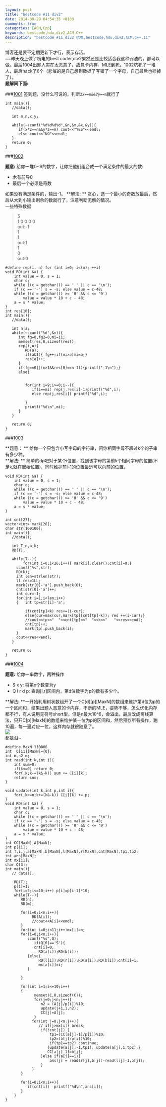 ```yaml
---
layout: post
title: "bestcode #11 div2"
date: 2014-09-29 04:54:35 +0100
comments: true
categories: [ACM,Cpp]
keywords: bestcode,hdu,div2,ACM,C++ 
description: "bestcode #11 div2 杭电,bestcode,hdu,div2,ACM,C++,11" 
---
```


博客还是要不定期更新下才行，表示存活。  
~~昨天晚上做了杭电的best coder,div2果然还是比较适合我这种弱渣的，都可以做。最后1004出题人实在太恶意了，故意卡内存，MLE到死，1002坑死了一堆人，最后hack了6个（悲催的是自己想到数据了写错了一个字母，自己最后也挂掉了）。  
**题解间下面:**  
<!-- more -->  

###[1001](http://acm.hdu.edu.cn/showproblem.php?pid=5054)
签到题，没什么可说的，判断<code>2*x==n&&2*y==m</code>就行了  

```
int main(){
   //data();
         
   int m,n,x,y;
   
   while(~scanf("%d%d%d%d",&n,&m,&x,&y)){
      if(x*2==n&&y*2==m) cout<<"YES"<<endl;
      else cout<<"NO"<<endl;
   }
   return 0;
}
```  

###[1002](http://acm.hdu.edu.cn/showproblem.php?pid=5055)    
  
**题意:** 给你一堆0~9的数字，让你把他们组合成一个满足条件的最大的数:  

*	木有前导0  
*	最后一个必须是奇数  

如果没有满足条件的，输出-1。
**解法:  ** 贪心，选一个最小的奇数放最后，然后从大到小输出剩余的数就行了，注意判断无解的情况。  
一些特殊数据  

> 5  
> 1 0 0 0 0  
> out:-1  
> 1  
> 1  
> out:1  
> 1  
> 0  
> out:0  


```
#define rep(i, n) for (int i=0; i<(n); ++i)
void RD(int &a) { 
    int value = 0, s = 1; 
    char c;
    while ((c = getchar()) == ' ' || c == '\n');
    if (c == '-') s = -s; else value = c-48;
    while ((c = getchar()) >= '0' && c <= '9')
        value = value * 10 + c - 48;
    a = s * value;
}
int res[10];
int main(){
   //data();
         
   int n,a;
   while(~scanf("%d",&n)){
      int fg=0,fg2=0,mi=11;
      memset(res,0,sizeof(res));
      rep(i,n){ 
         RD(a);
         if(a&1){ fg++;if(mi>a)mi=a;} 
         res[a]++; 
      }  
      if(fg==0||(n>1&&res[0]==n-1)){printf("-1\n");}
      else{
             
         
         for(int i=9;i>=0;i--){
            if(i==mi) rep(j,res[i]-1)printf("%d",i);
            else rep(j,res[i]) printf("%d",i);
            
         }
         printf("%d\n",mi);
      }
   }
   
   return 0;
}
```  


###[1003](http://acm.hdu.edu.cn/showproblem.php?pid=5056)  

**题意： ** 给你一个只包含小写字母的字符串，问你相同字母不超过k个的子串有多少种。  
**解法:  ** 简单的dp吧对于某个i位置，找到该字母的第前k个相同字母的位置(不足k,就在起始位置)，同时维护前i-1的位置最远可以向前的位置。  

```
void RD(int &a) { 
    int value = 0, s = 1; 
    char c;
    while ((c = getchar()) == ' ' || c == '\n');
    if (c == '-') s = -s; else value = c-48;
    while ((c = getchar()) >= '0' && c <= '9')
        value = value * 10 + c - 48;
    a = s * value;
}

int cnt[27];
vector<int> mark[26];
char str[100100];
int main(){
   //data();
          
   int T,n,a,k;
   RD(T);
   
   while(T--){
        for(int i=0;i<26;i++){ mark[i].clear();cnt[i]=0;}          
     scanf("%s",str);
     RD(k);
     int len=strlen(str);
     ll res=1LL;
     mark[str[0]-'a'].push_back(0);
     cnt[str[0]-'a']++;
     int cur=-1;
     for(int i=1;i<len;i++)
     {   int tp=str[i]-'a';
         
         if(cnt[tp]<k) res+=(i-cur);
         else{cur=max(cur,mark[tp][cnt[tp]-k]); res +=(i-cur);}
         //cout<<tp<<"  "<<cnt[tp]<<"  "<<k<<"   "<<res<<endl;
         cnt[tp]++;
         mark[tp].push_back(i);
     }
     cout<<res<<endl;
   }
   
   return 0;
}
```

###[1004](http://acm.hdu.edu.cn/showproblem.php?pid=5057)  

**题意:** 给你一串数字，两种操作  

*	S x y: 将第x个数变为y  
*	Q l r d p: 查询[l,r]区间内，第d位数字为p的数有多少个。  

**解法: **一开始利用树状数组开了一个C[d][p][MaxN]的数组来维护第d位为p的一个区间和，结果出题人恶意的卡内存，不断的MLE，姿势不够，怎么优化内存都不行，有人说用无符号short型，但是n最大10^6，会溢出。最后改成离线算法，只开C[p][MaxN]的数组来维护某一位为p的区间和，然后预存所有操作，跑10遍，每一遍对应一位。这样内存就很随意了。   
![](http://unkeltao.qiniudn.com/wailian%2Fhdudiv211.png)  
都是泪~

```
#define MaxN 110000
int  C[11][MaxN]={0};
int n,n2,m;
int read(int k,int i){
    int sum=0;
    if(k<=0) return 0;
    for(;k;k-=(k&-k)) sum += C[i][k];
    return sum;
}

void update(int k,int p,int i){
    for(;k<=n;k+=(k&-k)) C[i][k] += p;
}
void RD(int &a) { 
    int value = 0, s = 1; 
    char c;
    while ((c = getchar()) == ' ' || c == '\n');
    if (c == '-') s = -s; else value = c-48;
    while ((c = getchar()) >= '0' && c <= '9')
        value = value * 10 + c - 48;
    a = s * value;
}
int CC[MaxN],A[MaxN];
int p[11];
int T,i,j,a[MaxN],b[MaxN],l[MaxN],r[MaxN],cnt[MaxN],tp1,tp2;
int ans[MaxN];
int mx[11];
char Q[3];
int main(){
   // data();

    RD(T);
    p[1]=1;
    for(i=2;i<=10;i++) p[i]=p[i-1]*10;
    while(T--){
       RD(n);
       RD(m);        

       for(i=0;i<n;i++){ 
            RD(A[i]);
            //cout<<A[i]<<endl;
       }
       for(int i=0;i<11;i++)mx[i]=n;
       for(i=0;i<m;i++){
          scanf("%s",Q);
             if(Q[0]=='S'){
             cnt[i]=0;
               RD(a[i]);RD(b[i]);
          }else{
               RD(l[i]);RD(r[i]);RD(a[i]);RD(b[i]);cnt[i]=1;
               mx[a[i]]=i;
          }
          
       }
       
       for(int i=1;i<=10;i++)
       {
             memset(C,0,sizeof(C));
             for(j=0;j<n;j++){
                n2 = (A[j]/p[i])%10;
                update(j+1,1,n2);
                CC[j]=A[j];
             }   
            for(int j=0;j<m;j++){
               // if(j>mx[i]) break;
                if(!cnt[j]) {
                    tp1=(CC[a[j]-1]/p[i])%10;
                    tp2=(b[j]/p[i])%10;
                    if(tp1==tp2) continue;
                   {update(a[j],-1,tp1); update(a[j],1,tp2);}
                   CC[a[j]-1]=b[j];
                }else if(a[j]==i){
                    ans[j] = read(r[j],b[j])-read(l[j]-1,b[j]);
                }
            }
       }
       
       for(i=0;i<m;i++){
          if(cnt[i])  printf("%d\n",ans[i]);
       }                            
    }
}
```